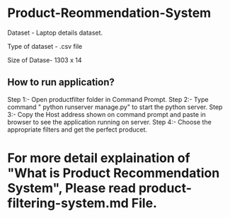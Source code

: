 # **Product-Reommendation-System**
Dataset - Laptop details dataset.

Type of dataset - .csv file

Size of Datase- 1303 x 14 

##  How to run application?

Step 1:- Open productfilter folder in Command Prompt.
Step 2:- Type command " python runserver manage.py" to start the python server.
Step 3:- Copy the Host address shown on command prompt and paste in browser to see the application running on server.
Step 4:- Choose the appropriate filters and get the perfect producet.


# For more detail explaination of "What is Product Recommendation System", Please read product-filtering-system.md File. 
